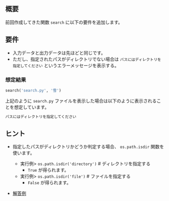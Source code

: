 ## 概要
前回作成してきた関数 `search` に以下の要件を追加します。

## 要件
* 入力データと出力データは先ほどと同じです。
* ただし、指定されたパスがディレクトリでない場合は `パスにはディレクトリを指定してください` というエラーメッセージを表示する。


### 想定結果

```python
search('search.py', '雪')
```

上記のように `search.py` ファイルを表示した場合は以下のように表示されることを想定しています。

```bash
パスにはディレクトリを指定してください
```

## ヒント
* 指定したパスがディレクトリかどうか判定する場合、 `os.path.isdir` 関数を使います。
  * 実行例> `os.path.isdir('directory')`  # ディレクトリを指定する
    * `True` が得られます。
  * 実行例> `os.path.isdir('file')`  # ファイルを指定する
    * `False` が得られます。

* [解答例](/codes/1/answer/search2.py)